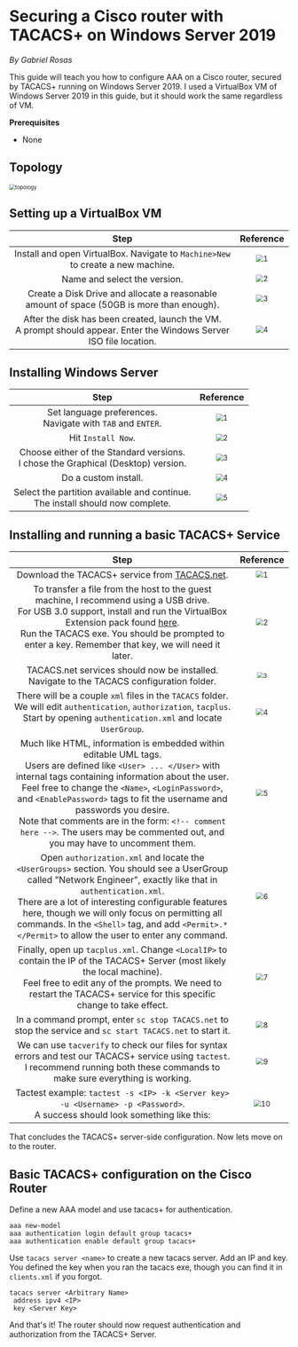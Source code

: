 # Securing a Cisco router with TACACS+ on Windows Server 2019

*By Gabriel Rosas*



This guide will teach you how to configure AAA on a Cisco router, secured by TACACS+ running on Windows Server 2019. I used a VirtualBox VM of Windows Server 2019 in this guide, but it should work the same regardless of VM.



**Prerequisites**

* None



## Topology

<img src="guide\topology.PNG" alt="topology" style="zoom:67%;" />



## Setting up a VirtualBox VM

|                             Step                             |                          Reference                           |
| :----------------------------------------------------------: | :----------------------------------------------------------: |
| Install and open VirtualBox. Navigate to `Machine>New` to create a new machine. | <img src="guide\1. Creating the VM\1.PNG" alt="1" style="zoom:80%;" /> |
|                 Name and select the version.                 | <img src="guide\1. Creating the VM\2.PNG" alt="2" style="zoom:80%;" /> |
| Create a Disk Drive and allocate a reasonable amount of space (50GB is more than enough). | <img src="guide\1. Creating the VM\3.PNG" alt="3" style="zoom:80%;" /> |
| After the disk has been created, launch the VM. <br />A prompt should appear. Enter the Windows Server ISO file location. | <img src="guide\1. Creating the VM\4.PNG" alt="4" style="zoom:80%;" /> |



## Installing Windows Server

|                             Step                             |                          Reference                           |
| :----------------------------------------------------------: | :----------------------------------------------------------: |
| Set language preferences.<br />Navigate with `TAB` and `ENTER`. | <img src="guide\2. Installing Win Ser\1.PNG" alt="1" style="zoom:80%;" /> |
|                      Hit `Install Now`.                      | <img src="guide\2. Installing Win Ser\2.PNG" alt="2" style="zoom:80%;" /> |
| Choose either of the Standard versions. <br />I chose the Graphical (Desktop) version. | <img src="guide\2. Installing Win Ser\3.PNG" alt="3" style="zoom:80%;" /> |
|                     Do a custom install.                     | <img src="guide\2. Installing Win Ser\4.PNG" alt="4" style="zoom:80%;" /> |
| Select the partition available and continue.<br />The install should now complete. | <img src="guide\2. Installing Win Ser\5.PNG" alt="5" style="zoom:80%;" /> |



## Installing and running a basic TACACS+ Service

|                             Step                             |                          Reference                           |
| :----------------------------------------------------------: | :----------------------------------------------------------: |
| Download the TACACS+ service from [TACACS.net][TACACS_DOWNLOAD]. | <img src="guide\3. TACACS configuration\1.PNG" alt="1" style="zoom:80%;" /> |
| To transfer a file from the host to the guest machine, I recommend using a USB drive.<br />For USB 3.0 support, install and run the VirtualBox Extension pack found [here][VB_EXTENSION].<br />Run the TACACS exe. You should be prompted to enter a key. Remember that key, we will need it later. | <img src="guide\3. TACACS configuration\2.PNG" alt="2" style="zoom:80%;" /> |
| TACACS.net services should now be installed.<br />Navigate to the TACACS configuration folder. | <img src="guide\3. TACACS configuration\3.PNG" alt="3" style="zoom: 67%;" /> |
| There will be a couple `xml` files in the `TACACS` folder.<br />We will edit `authentication`, `authorization`, `tacplus`. Start by opening `authentication.xml` and locate `UserGroup`. | <img src="guide\3. TACACS configuration\4.PNG" alt="4" style="zoom:80%;" /> |
| Much like HTML, information is embedded within editable UML tags.<br />Users are defined like `<User> ... </User>` with internal tags containing information about the user.<br />Feel free to change the `<Name>`, `<LoginPassword>`, and `<EnablePassword>` tags to fit the username and passwords you desire.<br />Note that comments are in the form: `<!-- comment here -->`. The users may be commented out, and you may have to uncomment them. | <img src="guide\3. TACACS configuration\5.PNG" alt="5" style="zoom:80%;" /> |
| Open `authorization.xml` and locate the `<UserGroups>` section. You should see a UserGroup called "Network Engineer", exactly like that in `authentication.xml`.<br />There are a lot of interesting configurable features here, though we will only focus on permitting all commands. In the `<Shell>` tag, and add `<Permit>.*</Permit>` to allow the user to enter any command. | <img src="guide\3. TACACS configuration\6.PNG" alt="6" style="zoom:80%;" /> |
| Finally, open up `tacplus.xml`. Change `<LocalIP>` to contain the IP of the TACACS+ Server (most likely the local machine).<br />Feel free to edit any of the prompts. We need to restart the TACACS+ service for this specific change to take effect. | <img src="guide\3. TACACS configuration\7.PNG" alt="7" style="zoom:80%;" /> |
| In a command prompt, enter `sc stop TACACS.net` to stop the service and `sc start TACACS.net` to start it. | <img src="guide\3. TACACS configuration\8.PNG" alt="8" style="zoom:80%;" /> |
| We can use `tacverify` to check our files for syntax errors and test our TACACS+ service using `tactest`.<br />I recommend running both these commands to make sure everything is working. | <img src="guide\3. TACACS configuration\9.PNG" alt="9" style="zoom:80%;" /> |
| Tactest example: `tactest -s <IP> -k <Server key> -u <Username> -p <Password>`. <br />A success should look something like this: | <img src="guide\3. TACACS configuration\10.PNG" alt="10" style="zoom:80%;" /> |

That concludes the TACACS+ server-side configuration. Now lets move on to the router.



## Basic TACACS+ configuration on the Cisco Router

Define a new AAA model and use tacacs+ for authentication.

```
aaa new-model
aaa authentication login default group tacacs+
aaa authentication enable default group tacacs+
```

Use `tacacs server <name>` to create a new tacacs server. Add an IP and key. You defined the key when you ran the tacacs exe, though you can find it in `clients.xml` if you forgot.

```
tacacs server <Arbitrary Name>
 address ipv4 <IP>
 key <Server Key>
```

And that's it! The router should now request authentication and authorization from the TACACS+ Server.

[VB_EXTENSION]: https://www.virtualbox.org/wiki/Downloads
[TACACS_DOWNLOAD]: https://tacacs.net/download/
